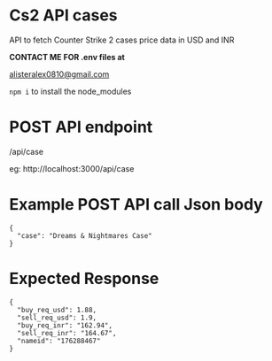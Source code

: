 # Cs2 API cases
API to fetch Counter Strike 2 cases price data in USD and INR 
<p> <b> CONTACT ME FOR .env files at </b> </p>

 alisteralex0810@gmail.com 


``` npm i ``` to install the node_modules
# POST API endpoint
/api/case 
<p> eg: http://localhost:3000/api/case </p>

# Example POST API call Json body
```
{
  "case": "Dreams & Nightmares Case"
}
```

# Expected Response
```
{
  "buy_req_usd": 1.88,
  "sell_req_usd": 1.9,
  "buy_req_inr": "162.94",
  "sell_req_inr": "164.67",
  "nameid": "176288467"
}
```
